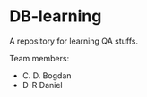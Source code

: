 # DB-learning

A repository for learning QA stuffs.

Team members: 

  - C. D. Bogdan
  - D-R Daniel



